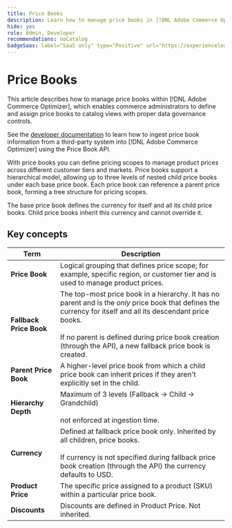 ```yaml
---
title: Price Books
description: Learn how to manage price books in [!DNL Adobe Commerce Optimizer].
hide: yes
role: Admin, Developer
recommendations: noCatalog
badgeSaas: label="SaaS only" type="Positive" url="https://experienceleague.adobe.com/en/docs/commerce/user-guides/product-solutions" tooltip="Applies to Adobe Commerce as a Cloud Service and Adobe Commerce Optimizer projects only (Adobe-managed SaaS infrastructure)."
---
```

# Price Books

This article describes how to manage price books within [!DNL Adobe Commerce Optimizer], which enables commerce administrators to define and assign price books to catalog views with proper data governance controls.

See the [developer documentation](https://developer-stage.adobe.com/commerce/services/composable-catalog/data-ingestion/api-reference/#tag/Price-Books) to learn how to ingest price book information from a third-party system into [!DNL Adobe Commerce Optimizer] using the Price Book API.

With price books you can define pricing scopes to manage product prices across different customer tiers and markets. Price books support a hierarchical model, allowing up to three levels of nested child price books under each base price book. Each price book can reference a parent price book, forming a tree structure for pricing scopes.

The base price book defines the currency for itself and all its child price books. Child price books inherit this currency and cannot override it.

## Key concepts

| Term | Description |
|------|-------------|
| **Price Book** | Logical grouping that defines price scope; for example, specific region, or customer tier and is used to manage product prices. |
| **Fallback Price Book** | The top-most price book in a hierarchy. It has no parent and is the *only* price book that defines the currency for itself and all its descendant price books.<br/><br/>If no parent is defined during price book creation (through the API), a new fallback price book is created. |
| **Parent Price Book** | A higher-level price book from which a child price book can inherit prices if they aren't explicitly set in the child. |
| **Hierarchy Depth** | Maximum of 3 levels (Fallback → Child → Grandchild)<br/><br/>not enforced at ingestion time. |
| **Currency** | Defined at fallback price book only. Inherited by all children, price books.<br/><br/>If currency is not specified during fallback price book creation (through the API) the currency defaults to USD. |
| **Product Price** | The specific price assigned to a product (SKU) within a particular price book. |
| **Discounts** | Discounts are defined in Product Price. Not inherited. |
